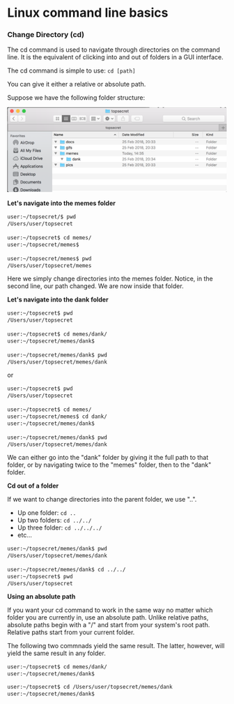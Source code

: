 # Linux command line basics

### Change Directory (cd)

The cd command is used to navigate through directories on the command line. It is the equivalent of clicking into and out of folders in a GUI interface. 

The cd command is simple to use: ```cd [path]```

You can give it either a relative or absolute path.

Suppose we have the following folder structure:

![image1](assets/img1.png)

**Let's navigate into the memes folder**

```console
user:~/topsecret/$ pwd
/Users/user/topsecret

user:~/topsecret$ cd memes/
user:~/topsecret/memes$ 

user:~/topsecret/memes$ pwd
/Users/user/topsecret/memes
```

Here we simply change directories into the memes folder. Notice, in the second line, our path changed. We are now inside that folder.

__Let's navigate into the dank folder__ 

```console
user:~/topsecret$ pwd
/Users/user/topsecret

user:~/topsecret$ cd memes/dank/
user:~/topsecret/memes/dank$ 

user:~/topsecret/memes/dank$ pwd
/Users/user/topsecret/memes/dank
```
or 

```console
user:~/topsecret$ pwd
/Users/user/topsecret

user:~/topsecret$ cd memes/
user:~/topsecret/memes$ cd dank/
user:~/topsecret/memes/dank$

user:~/topsecret/memes/dank$ pwd
/Users/user/topsecret/memes/dank
```

We can either go into the "dank" folder by giving it the full path to that folder, or by navigating twice to the "memes" folder, then to the "dank" folder.

__Cd out of a folder__

If we want to change directories into the parent folder, we use "..".

- Up one folder: 	```cd ..```
- Up two folders: 	```cd ../../```
- Up three folder: 	```cd ../../../```
- etc...

```console
user:~/topsecret/memes/dank$ pwd
/Users/user/topsecret/memes/dank

user:~/topsecret/memes/dank$ cd ../../
user:~/topsecret$ pwd
/Users/user/topsecret
```

__Using an absolute path__

If you want your cd command to work in the same way no matter which folder you are currently in, use an absolute path. Unlike relative paths, absolute paths begin with a "/" and start from your system's root path. Relative paths start from your current folder.

The following two commnads yield the same result. The latter, however, will yield the same result in any folder. 

```console
user:~/topsecret$ cd memes/dank/
user:~/topsecret/memes/dank$ 
```

```console
user:~/topsecret$ cd /Users/user/topsecret/memes/dank
user:~/topsecret/memes/dank$ 
```

